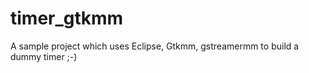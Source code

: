 timer_gtkmm
===========

A sample project which uses Eclipse, Gtkmm, gstreamermm to build a dummy timer ;-)

